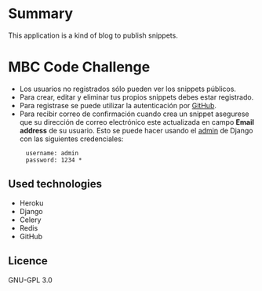 # Summary
This application is a kind of blog to publish snippets.

# MBC Code Challenge
* Los usuarios no registrados sólo pueden ver los snippets públicos.
* Para crear, editar y eliminar tus propios snippets debes estar registrado.
* Para registrase se puede utilizar la autenticación por [GitHub](https://django-snippets-001.herokuapp.com/accounts/login/).
* Para recibir correo de confirmación cuando crea un snippet asegurese que su dirección de correo electrónico este actualizada en campo **Email address** de su usuario. Esto se puede hacer usando el [admin](https://django-snippets-001.herokuapp.com/admin) de Django con las siguientes credenciales:

```
     username: admin
     password: 1234 *
```


## Used technologies

* Heroku
* Django
* Celery
* Redis
* GitHub

## Licence

GNU-GPL 3.0
